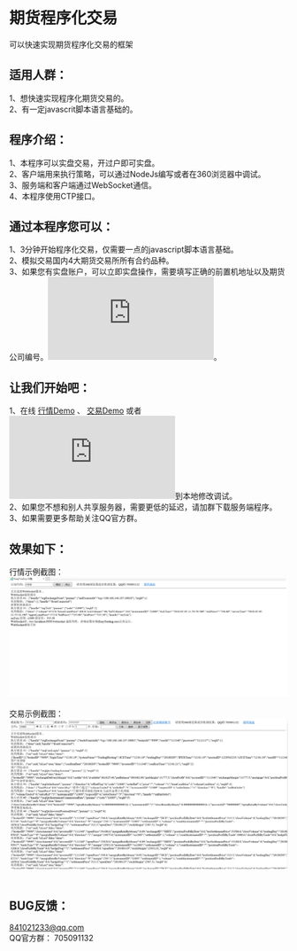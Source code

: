 #  期货程序化交易
 可以快速实现期货程序化交易的框架
 
 
## 适用人群：
 1、想快速实现程序化期货交易的。<br>
 2、有一定javascrit脚本语言基础的。<br>
 
## 程序介绍：
 1、本程序可以实盘交易，开过户即可实盘。<br>
 2、客户端用来执行策略，可以通过NodeJs编写或者在360浏览器中调试。<br>
 3、服务端和客户端通过WebSocket通信。<br>
 4、本程序使用CTP接口。<br>
 
## 通过本程序您可以：
 1、3分钟开始程序化交易，仅需要一点的javascript脚本语言基础。<br>
 2、模拟交易国内4大期货交易所所有合约品种。<br>
 3、如果您有实盘账户，可以立即实盘操作，需要填写正确的前置机地址以及期货公司编号。![期货公司前置机](https://raw.githubusercontent.com/EasyTradingTeam/EasyTrading/master/doc/前置机地址大全2.txt)。<br>
 
## 让我们开始吧：
 1、在线 [行情Demo](http://106.15.192.156:9010/demo/md) 、  [交易Demo](http://106.15.192.156:9010/demo/trading) 或者 ![下载Demo源码](https://raw.githubusercontent.com/EasyTradingTeam/EasyTrading/master/demo/demo.rar)到本地修改调试。<br>
 2、如果您不想和别人共享服务器，需要更低的延迟，请加群下载服务端程序。<br>
 3、如果需要更多帮助关注QQ官方群。<br>
 
 
## 效果如下：
 行情示例截图：<br>
 ![行情](https://raw.githubusercontent.com/EasyTradingTeam/EasyTrading/master/demo/行情示例截图.png)<br><br>
 交易示例截图：<br>
 ![行情](https://raw.githubusercontent.com/EasyTradingTeam/EasyTrading/master/demo/交易示例截图.png)<br><br>
 
 
## BUG反馈：
841021233@qq.com <br>
QQ官方群： 705091132
